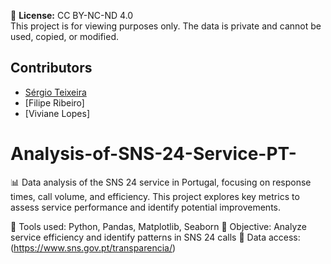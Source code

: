 📌 **License:** CC BY-NC-ND 4.0  
This project is for viewing purposes only. The data is private and cannot be used, copied, or modified.

## Contributors  
- [Sérgio Teixeira](https://github.com/teu-github)  
- [Filipe Ribeiro]
- [Viviane Lopes]

# Analysis-of-SNS-24-Service-PT-
📊 Data analysis of the SNS 24 service in Portugal, focusing on response times, call volume, and efficiency. This project explores key metrics to assess service performance and identify potential improvements.

🔹 Tools used: Python, Pandas, Matplotlib, Seaborn
🔹 Objective: Analyze service efficiency and identify patterns in SNS 24 calls
🔹 Data access: (https://www.sns.gov.pt/transparencia/)



